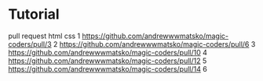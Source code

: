 # Tutorial

pull request html css
1 https://github.com/andrewwwmatsko/magic-coders/pull/3
2 https://github.com/andrewwwmatsko/magic-coders/pull/6
3 https://github.com/andrewwwmatsko/magic-coders/pull/10
4 https://github.com/andrewwwmatsko/magic-coders/pull/12
5 https://github.com/andrewwwmatsko/magic-coders/pull/14
6
